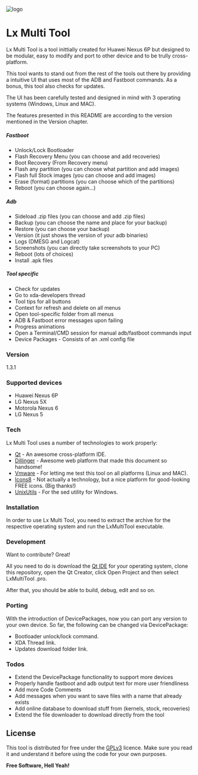 ![logo](https://raw.githubusercontent.com/lexmazter/LxMultiTool/master/Icons/android.png "Lx Multi Tool Logo") 
# Lx Multi Tool

Lx Multi Tool is a tool inittially created for Huawei Nexus 6P but designed to be modular, easy to modify and port to other device and to be trully cross-platform.

This tool wants to stand out from the rest of the tools out there by providing a intuitive UI that uses most of the ADB and Fastboot commands.
As a bonus, this tool also checks for updates.

The UI has been carefully tested and designed in mind with 3 operating systems (Windows, Linux and MAC).

The features presented in this README are according to the version mentioned in the Version chapter.

##### Fastboot
 - Unlock/Lock Bootloader
 - Flash Recovery Menu (you can choose and add recoveries)
 - Boot Recovery (From Recovery menu)
 - Flash any partition (you can choose what partition and add images)
 - Flash full Stock images (you can choose and add images)
 - Erase (format) partitions (you can choose which of the partitions)
 - Reboot (you can choose again...)
  
##### Adb
 - Sideload .zip files (you can choose and add .zip files)
 - Backup (you can choose the name and place for your backup)
 - Restore (you can choose your backup)
 - Version (it just shows the version of your adb binaries)
 - Logs (DMESG and Logcat)
 - Screenshots (you can directly take screenshots to your PC)
 - Reboot (lots of choices)
 - Install .apk files

##### Tool specific
 - Check for updates
 - Go to xda-developers thread
 - Tool tips for all buttons
 - Context for refresh and delete on all menus
 - Open tool-specific folder from all menus
 - ADB & Fastboot error messages upon failing
 - Progress animations
 - Open a Terminal/CMD session for manual adb/fastboot commands input
 - Device Packages - Consists of an .xml config file
  
### Version
1.3.1

### Supported devices
 - Huawei Nexus 6P
 - LG Nexus 5X
 - Motorola Nexus 6
 - LG Nexus 5

### Tech

Lx Multi Tool uses a number of technologies to work properly:

* [Qt] - An awesome cross-platform IDE.
* [Dillinger] - Awesome web platform that made this document so handsome!
* [Vmware] - For letting me test this tool on all platforms (Linux and MAC).
* [Icons8] - Not actually a technology, but a nice platform for good-looking FREE icons. (Big thanks!)
* [UnixUtils] - For the sed utility for Windows.

### Installation

In order to use Lx Multi Tool, you need to extract the archive for the respective operating system and run the LxMultiTool executable.

### Development

Want to contribute? Great!

All you need to do is download the [Qt IDE](http://www.qt.io/download-open-source/) for your operating system, clone this repository, open the Qt Creator, click Open Project and then select LxMultiTool .pro.

After that, you should be able to build, debug, edit and so on.

### Porting

With the introduction of DevicePackages, now you can port any version to your own device.
So far, the following can be changed via DevicePackage:
 - Bootloader unlock/lock command.
 - XDA Thread link.
 - Updates download folder link.

### Todos

 - Extend the DevicePackage functionality to support more devices
 - Properly handle fastboot and adb output text for more user friendliness
 - Add more Code Comments
 - Add messages when you want to save files with a name that already exists
 - Add online database to download stuff from (kernels, stock, recoveries)
 - Extend the file downloader to download directly from the tool

License
----

This tool is distributed for free under the [GPLv3] licence. Make sure you read it and understand it before using the code for your own purposes.


**Free Software, Hell Yeah!**

[//]: # (These are reference links used in the body of this note and get stripped out when the markdown processor does it's job. There is no need to format nicely because it shouldn't be seen. Thanks SO - http://stackoverflow.com/questions/4823468/store-comments-in-markdown-syntax)

   [Qt]: <http://qt.io>
   [Dillinger]: <http://dillinger.io>
   [Vmware]: <https://www.vmware.com/>
   [GPLv3]: <http://www.gnu.org/licenses/gpl-3.0.en.html>
   [Icons8]: <https://www.icons8.com>
   [UnixUtils]: <http://unxutils.sourceforge.net/>



